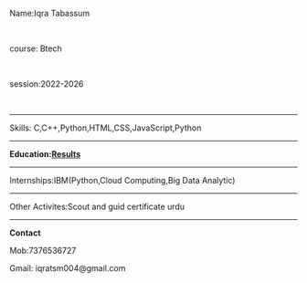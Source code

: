 <!DOCTYPE html>
<html lang="en">
<head>
    <meta charset="UTF-8">
    <meta name="viewport" content="width=device-width, initial-scale=1.0">
    <title>Document</title>
</head>
<body>
    <p>Name:Iqra Tabassum </p>
    <br>
    <p>course: Btech</p>
    <br>
    <p> session:2022-2026</p>
    <br><hr>
    <p> Skills: C,C++,Python,HTML,CSS,JavaScript,Python</p>
    <hr>
    <b>Education:<a href="https://drive.google.com/drive/u/1/home">Results</a></b>
        <br>
        <hr>
        <p>Internships:IBM(Python,Cloud Computing,Big Data Analytic)</p>
        <hr>
        <p>Other Activites:Scout and guid certificate urdu</p>
        <hr>
        <b>Contact</b>
        <p>Mob:7376536727</p>
        <p>Gmail: iqratsm004@gmail.com</p>
</body>
</html>
